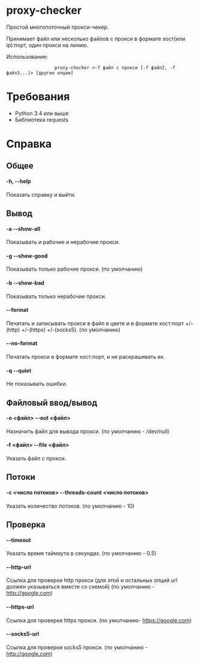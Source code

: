# proxy-checker  

Простой многопоточный прокси-чекер. 

Принимает файл или несколько файлов с прокси в формате хост(или ip):порт, один прокси на линию.  

Использование: 

                      proxy-checker <-f файл с прокси [-f файл2, -f файл3...]> [другие опции] 

# Требования  

+ Python 3.4 или выше  
+ Библиотека requests  

# Справка  

## Общее  

#### -h, --help  
Показать справку и выйти.  

## Вывод  

#### -a --show-all
Показывать и рабочие и нерабочие прокси.  

####  -g --show-good  
Показывать только рабочие прокси. (по умолчанию)  

####  -b --show-bad   
Показывать только нерабочие прокси.  

####  --format   
Печатать и записывать прокси в файл в цвете и в формате хост:порт +/-(http) +/-(https) +/-(socks5). (по умолчанию)      

####  --no-format  
Печатать прокси в формате хост:порт, и не раскрашивать их.  

####  -q --quiet 
Не показывать ошибки.       

## Файловый ввод/вывод  

#### -o <файл> --out <файл>
Назначить файл для вывода прокси. (по умолчанию - /dev/null)

#### -f <файл> --file <файл>
Указать файл с прокси.

## Потоки
#### -c <число потоков> --threads-count <число потоков>
Указать количество потоков. (по умолчанию - 10)

## Проверка
#### --timeout
Указать время таймаута в секундах. (по умолчанию - 0.5)
  
#### --http-url      
Ссылка для проверки http прокси (для этой и остальных опций url должен указываться вместе со схемой) (по умолчанию - http://google.com)
        
#### --https-url            
Ссылка для проверки https прокси. (по умолчанию- https://google.com)
                
#### --socks5-url 
Ссылка для проверки socks5 прокси. (по умолчанию - http://google.com)
